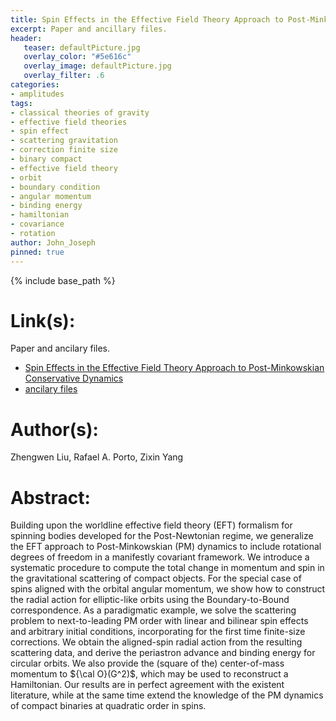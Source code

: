```yaml
---
title: Spin Effects in the Effective Field Theory Approach to Post-Minkowskian Conservative Dynamics
excerpt: Paper and ancillary files.
header:
   teaser: defaultPicture.jpg
   overlay_color: "#5e616c"
   overlay_image: defaultPicture.jpg
   overlay_filter: .6
categories:
- amplitudes
tags:
- classical theories of gravity
- effective field theories
- spin effect
- scattering gravitation
- correction finite size
- binary compact
- effective field theory
- orbit
- boundary condition
- angular momentum
- binding energy
- hamiltonian
- covariance
- rotation
author: John_Joseph
pinned: true
---
```

{% include base_path %}

# Link(s):
Paper and ancilary files.
  * [Spin Effects in the Effective Field Theory Approach to Post-Minkowskian Conservative Dynamics](https://arxiv.org/abs/2102.10059)
  * [ancilary files](https://arxiv.org/src/2102.10059/anc)

# Author(s):
Zhengwen Liu, Rafael A. Porto, Zixin Yang

# Abstract:
Building upon the worldline effective field theory (EFT) formalism for spinning bodies developed for the Post-Newtonian regime, we generalize the EFT approach to Post-Minkowskian (PM) dynamics to include rotational degrees of freedom in a manifestly covariant framework. We introduce a systematic procedure to compute the total change in momentum and spin in the gravitational scattering of compact objects. For the special case of spins aligned with the orbital angular momentum, we show how to construct the radial action for elliptic-like orbits using the Boundary-to-Bound correspondence. As a paradigmatic example, we solve the scattering problem to next-to-leading PM order with linear and bilinear spin effects and arbitrary initial conditions, incorporating for the first time finite-size corrections. We obtain the aligned-spin radial action from the resulting scattering data, and derive the periastron advance and binding energy for circular orbits. We also provide the (square of the) center-of-mass momentum to ${\cal O}(G^2)$, which may be used to reconstruct a Hamiltonian. Our results are in perfect agreement with the existent literature, while at the same time extend the knowledge of the PM dynamics of compact binaries at quadratic order in spins.